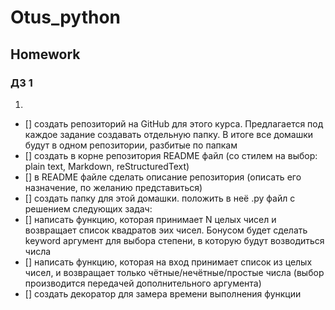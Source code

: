 # Otus_python
## Homework
### ДЗ 1
1.
- [] создать репозиторий на GitHub для этого курса. Предлагается под каждое задание создавать отдельную папку. В итоге все домашки будут в одном репозитории, разбитые по папкам
- [] создать в корне репозитория README файл (со стилем на выбор: plain text, Markdown, reStructuredText)
- [] в README файле сделать описание репозитория (описать его назначение, по желанию представиться)
- [] создать папку для этой домашки. положить в неё .py файл с решением следующих задач:
- [] написать функцию, которая принимает N целых чисел и возвращает список квадратов эих чисел. Бонусом будет сделать keyword аргумент для выбора степени, в которую будут возводиться числа
- [] написать функцию, которая на вход принимает список из целых чисел, и возвращает только чётные/нечётные/простые числа (выбор производится передачей дополнительного аргумента)
- [] создать декоратор для замера времени выполнения функции